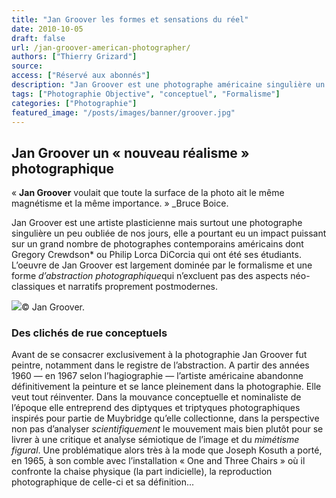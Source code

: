 ```yaml
---
title: "Jan Groover les formes et sensations du réel"
date: 2010-10-05
draft: false
url: /jan-groover-american-photographer/
authors: ["Thierry Grizard"]
source:
access: ["Réservé aux abonnés"]
description: "Jan Groover est une photographe américaine singulière un peu oubliée, elle a pourtant eu un impact puissant sur nombre de photographes contemporains."
tags: ["Photographie Objective", "conceptuel", "Formalisme"]
categories: ["Photographie"]
featured_image: "/posts/images/banner/groover.jpg"
---
```

## Jan Groover un « nouveau réalisme » photographique

« **Jan Groover** voulait que toute la surface de la photo ait le même magnétisme et la même importance. » _Bruce Boice.

Jan Groover est une artiste plasticienne mais surtout une photographe singulière un peu oubliée de nos jours, elle a pourtant eu un impact puissant sur un grand nombre de photographes contemporains américains dont Gregory Crewdson* ou Philip Lorca DiCorcia qui ont été ses étudiants. L’oeuvre de Jan Groover est largement dominée par le formalisme et une forme *d’abstraction* *photographique*qui n’excluent pas des aspects néo-classiques et narratifs proprement postmodernes.

![](/posts/images/groover/jan-groover_solo-show_elysee-museum_switzerland_2019.002-3.jpg)© Jan Groover.

### Des clichés de rue conceptuels

Avant de se consacrer exclusivement à la photographie Jan Groover fut peintre, notamment dans le registre de l’abstraction. A partir des années 1960 — en 1967 selon l’hagiographie — l’artiste américaine abandonne définitivement la peinture et se lance pleinement dans la photographie. Elle veut tout réinventer. Dans la mouvance conceptuelle et nominaliste de l’époque elle entreprend des diptyques et triptyques photographiques inspirés pour partie de Muybridge qu’elle collectionne, dans la perspective non pas d’analyser *scientifiquement* le mouvement mais bien plutôt pour se livrer à une critique et analyse sémiotique de l’image et du *mimétisme figural*. Une problématique alors très à la mode que Joseph Kosuth a porté, en 1965, à son comble avec l’installation « One and Three Chairs » où il confronte la chaise physique (la part indicielle), la reproduction photographique de celle-ci et sa définition...